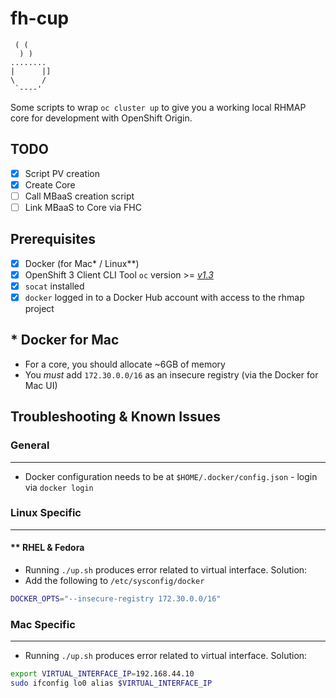 # fh-cup

```
 ( (
  ) )
........
|      |]
\      /
 `----'
```

Some scripts to wrap `oc cluster up` to give you a working local RHMAP core for development with OpenShift Origin.

## TODO

- [x] Script PV creation
- [x] Create Core
- [ ] Call MBaaS creation script
- [ ] Link MBaaS to Core via FHC

## Prerequisites

- [x] Docker (for Mac* / Linux**)
- [x] OpenShift 3 Client CLI Tool `oc` version >= *[v1.3](https://github.com/openshift/origin/releases/tag/v1.3.1)*
- [x] `socat` installed
- [x] `docker` logged in to a Docker Hub account with access to the rhmap project

## * Docker for Mac
- For a core, you should allocate ~6GB of memory
- You *must* add `172.30.0.0/16` as an insecure registry (via the Docker for Mac UI)

## Troubleshooting & Known Issues

### General
-------------------

* Docker configuration needs to be at `$HOME/.docker/config.json` - login via `docker login`

### Linux Specific
-------------------

#### ** RHEL & Fedora

* Running `./up.sh` produces error related to virtual interface. Solution:
* Add the following to `/etc/sysconfig/docker`
```bash
DOCKER_OPTS="--insecure-registry 172.30.0.0/16"
```

### Mac Specific
-------------------

* Running `./up.sh` produces error related to virtual interface. Solution:

```bash
export VIRTUAL_INTERFACE_IP=192.168.44.10
sudo ifconfig lo0 alias $VIRTUAL_INTERFACE_IP
```
